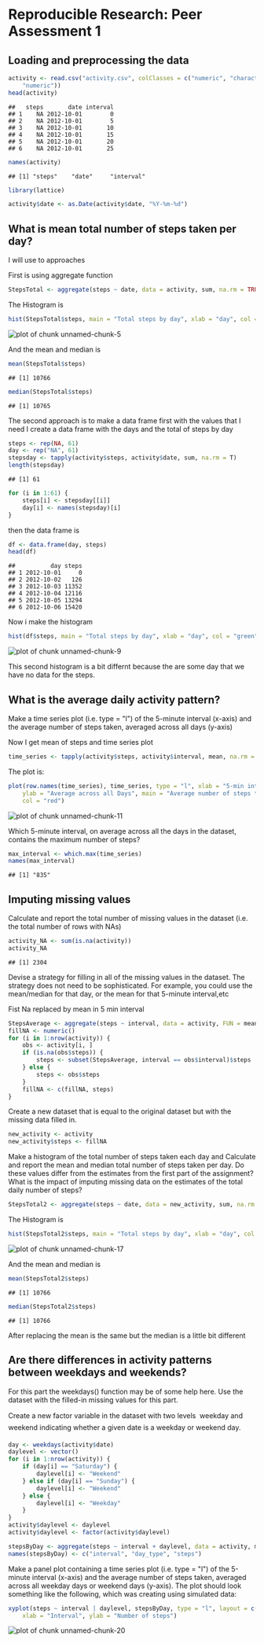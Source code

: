 # Reproducible Research: Peer Assessment 1


## Loading and preprocessing the data

```r
activity <- read.csv("activity.csv", colClasses = c("numeric", "character", 
    "numeric"))
head(activity)
```

```
##   steps       date interval
## 1    NA 2012-10-01        0
## 2    NA 2012-10-01        5
## 3    NA 2012-10-01       10
## 4    NA 2012-10-01       15
## 5    NA 2012-10-01       20
## 6    NA 2012-10-01       25
```

```r
names(activity)
```

```
## [1] "steps"    "date"     "interval"
```



```r
library(lattice)
```


```r
activity$date <- as.Date(activity$date, "%Y-%m-%d")
```


## What is mean total number of steps taken per day?

I will use to approaches 

First is using aggregate function


```r
StepsTotal <- aggregate(steps ~ date, data = activity, sum, na.rm = TRUE)
```


The Histogram is 

```r
hist(StepsTotal$steps, main = "Total steps by day", xlab = "day", col = "red")
```

![plot of chunk unnamed-chunk-5](figure/unnamed-chunk-5.png) 

And the mean and median is

```r
mean(StepsTotal$steps)
```

```
## [1] 10766
```

```r
median(StepsTotal$steps)
```

```
## [1] 10765
```


The second approach is to make a data frame first with the values that I need
I create a data frame with the days and the total of steps by day


```r
steps <- rep(NA, 61)
day <- rep("NA", 61)
stepsday <- tapply(activity$steps, activity$date, sum, na.rm = T)
length(stepsday)
```

```
## [1] 61
```

```r
for (i in 1:61) {
    steps[i] <- stepsday[[i]]
    day[i] <- names(stepsday)[i]
}
```

then the data frame is 

```r
df <- data.frame(day, steps)
head(df)
```

```
##          day steps
## 1 2012-10-01     0
## 2 2012-10-02   126
## 3 2012-10-03 11352
## 4 2012-10-04 12116
## 5 2012-10-05 13294
## 6 2012-10-06 15420
```

Now i make the histogram


```r
hist(df$steps, main = "Total steps by day", xlab = "day", col = "green")
```

![plot of chunk unnamed-chunk-9](figure/unnamed-chunk-9.png) 

This second histogram is a bit differnt because the are some day that we have no data for the steps.

## What is the average daily activity pattern?

Make a time series plot (i.e. type = "l") of the 5-minute interval (x-axis)
and the average number of steps taken, averaged across all days (y-axis)

Now I get mean of steps and time series plot

```r
time_series <- tapply(activity$steps, activity$interval, mean, na.rm = TRUE)
```

The plot is:


```r
plot(row.names(time_series), time_series, type = "l", xlab = "5-min interval", 
    ylab = "Average across all Days", main = "Average number of steps taken", 
    col = "red")
```

![plot of chunk unnamed-chunk-11](figure/unnamed-chunk-11.png) 


Which 5-minute interval, on average across all the days in the dataset,
contains the maximum number of steps?


```r
max_interval <- which.max(time_series)
names(max_interval)
```

```
## [1] "835"
```


## Imputing missing values

Calculate and report the total number of missing values in the dataset
(i.e. the total number of rows with NAs)


```r
activity_NA <- sum(is.na(activity))
activity_NA
```

```
## [1] 2304
```

Devise a strategy for filling in all of the missing values in the dataset. The
strategy does not need to be sophisticated. For example, you could use
the mean/median for that day, or the mean for that 5-minute interval,etc

Fist Na replaced by mean in 5 min interval

```r
StepsAverage <- aggregate(steps ~ interval, data = activity, FUN = mean)
fillNA <- numeric()
for (i in 1:nrow(activity)) {
    obs <- activity[i, ]
    if (is.na(obs$steps)) {
        steps <- subset(StepsAverage, interval == obs$interval)$steps
    } else {
        steps <- obs$steps
    }
    fillNA <- c(fillNA, steps)
}
```

Create a new dataset that is equal to the original dataset but with the
missing data filled in.

```r
new_activity <- activity
new_activity$steps <- fillNA
```

Make a histogram of the total number of steps taken each day and Calculate
and report the mean and median total number of steps taken per day. Do
these values differ from the estimates from the first part of the assignment?
What is the impact of imputing missing data on the estimates of the total
daily number of steps?


```r
StepsTotal2 <- aggregate(steps ~ date, data = new_activity, sum, na.rm = TRUE)
```


The Histogram is 

```r
hist(StepsTotal2$steps, main = "Total steps by day", xlab = "day", col = "red")
```

![plot of chunk unnamed-chunk-17](figure/unnamed-chunk-17.png) 

And the mean and median is

```r
mean(StepsTotal2$steps)
```

```
## [1] 10766
```

```r
median(StepsTotal2$steps)
```

```
## [1] 10766
```

After replacing the mean is the same but the median is a little bit different


## Are there differences in activity patterns between weekdays and weekends?

For this part the weekdays() function may be of some help here. Use the dataset
with the filled-in missing values for this part.

Create a new factor variable in the dataset with two levels  weekday
and weekend indicating whether a given date is a weekday or weekend
day.


```r
day <- weekdays(activity$date)
daylevel <- vector()
for (i in 1:nrow(activity)) {
    if (day[i] == "Saturday") {
        daylevel[i] <- "Weekend"
    } else if (day[i] == "Sunday") {
        daylevel[i] <- "Weekend"
    } else {
        daylevel[i] <- "Weekday"
    }
}
activity$daylevel <- daylevel
activity$daylevel <- factor(activity$daylevel)

stepsByDay <- aggregate(steps ~ interval + daylevel, data = activity, mean)
names(stepsByDay) <- c("interval", "day_type", "steps")
```


Make a panel plot containing a time series plot (i.e. type = "l") of the
5-minute interval (x-axis) and the average number of steps taken, averaged
across all weekday days or weekend days (y-axis). The plot should look
something like the following, which was creating using simulated data:


```r
xyplot(steps ~ interval | daylevel, stepsByDay, type = "l", layout = c(1, 2), 
    xlab = "Interval", ylab = "Number of steps")
```

![plot of chunk unnamed-chunk-20](figure/unnamed-chunk-20.png) 

